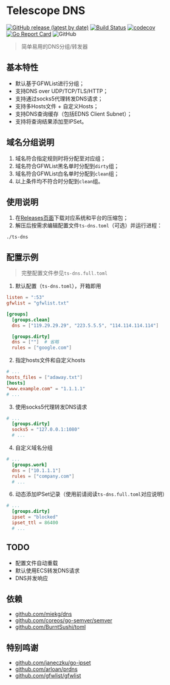 # Telescope DNS

[![GitHub release (latest by date)](https://img.shields.io/github/v/release/wolf-joe/ts-dns)](https://github.com/wolf-joe/ts-dns/releases)
[![Build Status](https://travis-ci.org/wolf-joe/ts-dns.svg?branch=master)](https://travis-ci.org/wolf-joe/ts-dns)
[![codecov](https://codecov.io/gh/wolf-joe/ts-dns/branch/master/graph/badge.svg)](https://codecov.io/gh/wolf-joe/ts-dns)
[![Go Report Card](https://goreportcard.com/badge/github.com/wolf-joe/ts-dns)](https://goreportcard.com/report/github.com/wolf-joe/ts-dns)
![GitHub](https://img.shields.io/github/license/wolf-joe/ts-dns)

> 简单易用的DNS分组/转发器

## 基本特性

* 默认基于GFWList进行分组；
* 支持DNS over UDP/TCP/TLS/HTTP；
* 支持通过socks5代理转发DNS请求；
* 支持多Hosts文件 + 自定义Hosts；
* 支持DNS查询缓存（包括EDNS Client Subnet）；
* 支持将查询结果添加至IPSet。

## 域名分组说明

1. 域名符合指定规则时将分配至对应组；
2. 域名符合GFWList黑名单时分配到`dirty`组；
3. 域名符合GFWList白名单时分配到`clean`组；
4. 以上条件均不符合时分配到`clean`组。

## 使用说明

1. 在[Releases页面](https://github.com/wolf-joe/ts-dns/releases)下载对应系统和平台的压缩包；
2. 解压后按需求编辑配置文件`ts-dns.toml`（可选）并运行进程：
  ```shell
  ./ts-dns
  ```

## 配置示例

> 完整配置文件参见`ts-dns.full.toml`

1. 默认配置（`ts-dns.toml`），开箱即用
  ```toml
  listen = ":53"
  gfwlist = "gfwlist.txt"

  [groups]
    [groups.clean]
    dns = ["119.29.29.29", "223.5.5.5", "114.114.114.114"]

    [groups.dirty]
    dns = [""]  # 省略
    rules = ["google.com"]
  ```

2. 指定hosts文件和自定义hosts
  ```toml
  # ...
  hosts_files = ["adaway.txt"]
  [hosts]
  "www.example.com" = "1.1.1.1"
  # ...
  ```

3. 使用socks5代理转发DNS请求
  ```toml
  # ...
    [groups.dirty]
    socks5 = "127.0.0.1:1080"
    # ...
  ```

4. 自定义域名分组
  ```toml
  # ...
    [groups.work]
    dns = ["10.1.1.1"]
    rules = ["company.com"]
    # ...
  ```

6. 动态添加IPSet记录（使用前请阅读`ts-dns.full.toml`对应说明）
  ```toml
  # ...
    [groups.dirty]
    ipset = "blocked"
    ipset_ttl = 86400
    # ...
  ```


## TODO

* 配置文件自动重载
* 默认使用ECS转发DNS请求
* DNS并发响应

## 依赖
* [github.com/miekg/dns](https://github.com/miekg/dns)
* [github.com/coreos/go-semver/semver](https://github.com/coreos/go-semver/semver)
* [github.com/BurntSushi/toml](https://github.com/BurntSushi/toml)

## 特别鸣谢
* [github.com/janeczku/go-ipset](https://github.com/janeczku/go-ipset)
* [github.com/arloan/prdns](https://github.com/arloan/prdns)
* [github.com/gfwlist/gfwlist](https://github.com/gfwlist/gfwlist)
